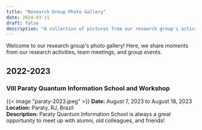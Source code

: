 ```yaml
---
title: "Research Group Photo Gallery"
date: 2024-03-11
draft: false
description: "A collection of pictures from our research group's activities and members."
---
```




Welcome to our research group's photo gallery! Here, we share moments from our research activities, team meetings, and group events.

## 2022-2023

### **VIII Paraty Quantum Information School and Workshop**
{{< image "paraty-2023.jpeg" >}}
**Date:**  August 7, 2023 to August 18, 2023 &nbsp;
**Location:** Paraty, RJ, Brazil  
**Description:** Paraty Quantum Information School is always a great opportunity to meet up with alumni, old colleagues, and friends!

